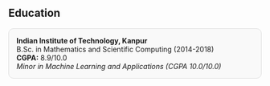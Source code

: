 ## Education
<div style="border:1px solid #ddd; border-radius:10px; padding:15px; margin:10px 0; background:#f9f9f9;">
  <strong>Indian Institute of Technology, Kanpur</strong><br>
  B.Sc. in Mathematics and Scientific Computing (2014-2018)<br>
  <b>CGPA:</b> 8.9/10.0<br>
  <em>Minor in Machine Learning and Applications (CGPA 10.0/10.0)</em>
</div>